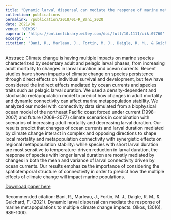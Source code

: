 ```yaml
---
title: "Dynamic larval dispersal can mediate the response of marine metapopulations to multiple climate change impacts"
collection: publications
permalink: /publication/2018/01-R_Bani_2020
date: 2021/06
venue: 'OIKOS'
paperurl: 'https://onlinelibrary.wiley.com/doi/full/10.1111/oik.07760'
excerpt: ''
citation: 'Bani, R., Marleau, J., Fortin, M. J., Daigle, R. M., & Guichard, F. (2021). Dynamic larval dispersal can mediate the response of marine metapopulations to multiple climate change impacts. Oikos, 130(6), 989-1000.'
---
```

Abstract: Climate change is having multiple impacts on marine species characterized by sedentary adult and pelagic larval phases, from increasing adult mortality to changes in larval duration and ocean currents. Recent studies have shown impacts of climate change on species persistence through direct effects on individual survival and development, but few have considered the indirect effects mediated by ocean currents and species traits such as pelagic larval duration. We used a density-dependent and stochastic metapopulation model to predict how changes in adult mortality and dynamic connectivity can affect marine metapopulation stability. We analyzed our model with connectivity data simulated from a biophysical ocean model of the northeast Pacific coast forced under current (1998–2007) and future (2068–2077) climate scenarios in combination with scenarios of increasing adult mortality and decreasing larval duration. Our results predict that changes of ocean currents and larval duration mediated by climate change interact in complex and opposing directions to shape local mortality and metapopulation connectivity with synergistic effects on regional metapopulation stability: while species with short larval duration are most sensitive to temperature-driven reduction in larval duration, the response of species with longer larval duration are mostly mediated by changes in both the mean and variance of larval connectivity driven by ocean currents. Our results emphasize the importance of considering the spatiotemporal structure of connectivity in order to predict how the multiple effects of climate change will impact marine populations.

[Download paper here](https://www.researchgate.net/publication/350827196_Dynamic_larval_dispersal_can_mediate_the_response_of_marine_metapopulations_to_multiple_climate_change_impacts)

Recommended citation: Bani, R., Marleau, J., Fortin, M. J., Daigle, R. M., & Guichard, F. (2021). Dynamic larval dispersal can mediate the response of marine metapopulations to multiple climate change impacts. Oikos, 130(6), 989-1000.
